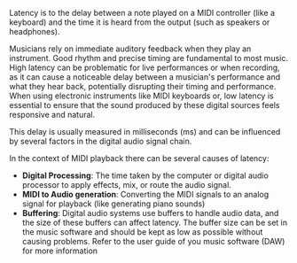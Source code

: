 

Latency is to the delay between a note played on a MIDI controller (like a keyboard) and the time it is heard from the output (such as speakers or headphones).

Musicians rely on immediate auditory feedback when they play an instrument. Good rhythm and precise timing are fundamental to most music. High latency can be problematic for live performances or when recording, as it can cause a noticeable delay between a musician's performance and what they hear back, potentially disrupting their timing and performance. When using electronic instruments like MIDI keyboards or, low latency is essential to ensure that the sound produced by these digital sources feels responsive and natural.

This delay is usually measured in milliseconds (ms) and can be influenced by several factors in the digital audio signal chain.

In the context of MIDI playback there can be several causes of latency:

- **Digital Processing**: The time taken by the computer or digital audio processor to apply effects, mix, or route the audio signal.
- **MIDI to Audio generation**: Converting the MIDI signals to an analog signal for playback (like generating piano sounds)
- **Buffering**: Digital audio systems use buffers to handle audio data, and the size of these buffers can affect latency. The buffer size can be set in the music software and should be kept as low as possible without causing problems. Refer to the user guide of you music software (DAW) for more information


